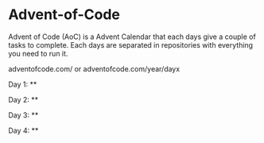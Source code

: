 # Advent-of-Code
Advent of Code (AoC) is a Advent Calendar that each days give a couple of tasks to complete.
Each days are separated in repositories with everything you need to run it.

adventofcode.com/ or adventofcode.com/year/dayx

Day 1: **

Day 2: **

Day 3: **

Day 4: **

